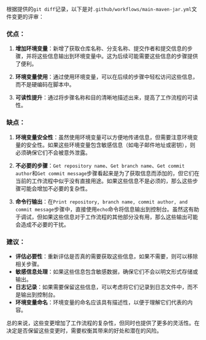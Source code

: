 根据提供的`git diff`记录，以下是对`.github/workflows/main-maven-jar.yml`文件变更的评审：

### 优点：

1. **增加环境变量**：新增了获取仓库名称、分支名称、提交作者和提交信息的步骤，并将这些信息输出到环境变量中。这为后续可能需要这些信息的步骤提供了便利。

2. **环境变量使用**：通过使用环境变量，可以在后续的步骤中轻松访问这些信息，而不是硬编码在脚本中。

3. **可读性提升**：通过将步骤名称和目的清晰地描述出来，提高了工作流程的可读性。

### 缺点：

1. **环境变量安全性**：虽然使用环境变量可以方便地传递信息，但需要注意环境变量的安全性。如果这些环境变量包含敏感信息（如电子邮件地址或密钥），则必须确保它们不会被意外泄露。

2. **不必要的步骤**：`Get repository name`、`Get branch name`、`Get commit author`和`Get commit message`步骤看起来是为了获取信息而添加的，但它们在当前的工作流程中似乎没有直接用途。如果这些信息不是必须的，那么这些步骤可能会增加不必要的复杂性。

3. **命令行输出**：在`Print repository, branch name, commit author, and commit message`步骤中，直接使用`echo`命令将信息输出到控制台。虽然这有助于调试，但如果这些信息对于工作流程的其他部分没有用，那么这些输出可能会造成不必要的干扰。

### 建议：

- **评估必要性**：重新评估是否真的需要获取这些信息，如果不需要，则可以移除相关步骤。
- **敏感信息处理**：如果这些信息包含敏感数据，确保它们不会以明文形式存储或输出。
- **日志记录**：如果需要保留这些信息，可以考虑将它们记录到日志文件中，而不是输出到控制台。
- **环境变量命名**：环境变量的命名应该具有描述性，以便于理解它们代表的内容。

总的来说，这些变更增加了工作流程的复杂性，但同时也提供了更多的灵活性。在决定是否保留这些变更时，需要权衡其带来的好处和潜在的风险。